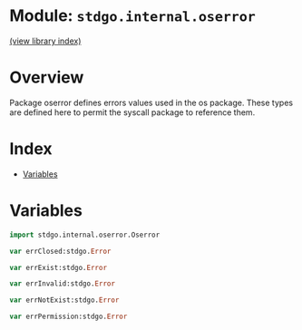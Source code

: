 # Module: `stdgo.internal.oserror`

[(view library index)](../../stdgo.md)


# Overview


Package oserror defines errors values used in the os package.    These types are defined here to permit the syscall package to reference them. 


# Index


- [Variables](<#variables>)

# Variables


```haxe
import stdgo.internal.oserror.Oserror
```


```haxe
var errClosed:stdgo.Error
```


```haxe
var errExist:stdgo.Error
```


```haxe
var errInvalid:stdgo.Error
```


```haxe
var errNotExist:stdgo.Error
```


```haxe
var errPermission:stdgo.Error
```


